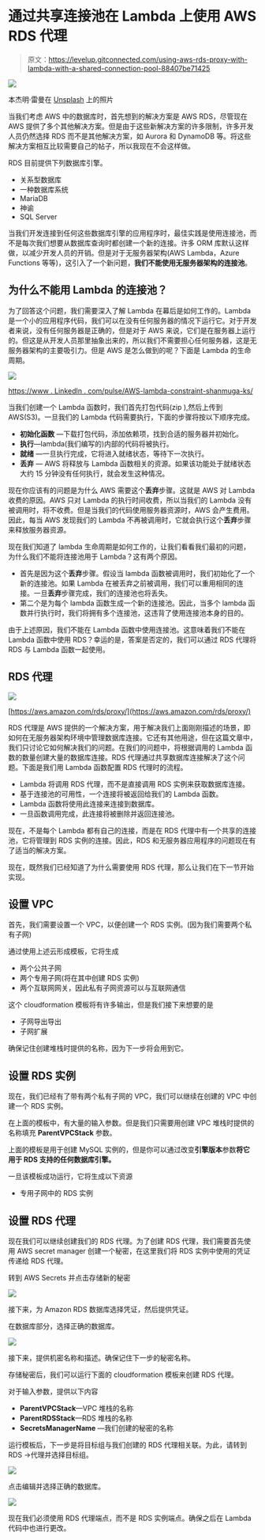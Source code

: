 # 通过共享连接池在 Lambda 上使用 AWS RDS 代理

> 原文：<https://levelup.gitconnected.com/using-aws-rds-proxy-with-lambda-with-a-shared-connection-pool-88407be71425>

![](img/be2cc91daf5dc4f8a990e03f95fe0729.png)

本杰明·雷曼在 [Unsplash](https://unsplash.com/s/photos/database?utm_source=unsplash&utm_medium=referral&utm_content=creditCopyText) 上的照片

当我们考虑 AWS 中的数据库时，首先想到的解决方案是 AWS RDS，尽管现在 AWS 提供了多个其他解决方案。但是由于这些新解决方案的许多限制，许多开发人员仍然选择 RDS 而不是其他解决方案，如 Aurora 和 DynamoDB 等。将这些解决方案相互比较需要自己的帖子，所以我现在不会这样做。

RDS 目前提供下列数据库引擎。

*   关系型数据库
*   一种数据库系统
*   MariaDB
*   神谕
*   SQL Server

当我们开发连接到任何这些数据库引擎的应用程序时，最佳实践是使用连接池，而不是每次我们想要从数据库查询时都创建一个新的连接。许多 ORM 库默认这样做，以减少开发人员的开销。但是对于无服务器架构(AWS Lambda，Azure Functions 等等)，这引入了一个新问题，**我们不能使用无服务器架构的连接池**。

## 为什么不能用 Lambda 的连接池？

为了回答这个问题，我们需要深入了解 Lambda 在幕后是如何工作的。Lambda 是一个小的应用程序代码，我们可以在没有任何服务器的情况下运行它。对于开发者来说，没有任何服务器是正确的，但是对于 AWS 来说，它们是在服务器上运行的。但这是从开发人员那里抽象出来的，所以我们不需要担心任何服务器，这是无服务器架构的主要吸引力。但是 AWS 是怎么做到的呢？下面是 Lambda 的生命周期。

![](img/3017d6a68baf17e5d9edcf3a4121c106.png)

[https://www . LinkedIn . com/pulse/AWS-lambda-constraint-shanmuga-ks/](https://www.linkedin.com/pulse/aws-lambda-constraint-shanmuga-ks/)

当我们创建一个 Lambda 函数时，我们首先打包代码(zip ),然后上传到 AWS(S3)。一旦我们的 Lambda 代码需要执行，下面的步骤将按以下顺序完成。

*   **初始化函数** —下载打包代码，添加依赖项，找到合适的服务器并初始化。
*   **执行**—lambda(我们编写的)内部的代码将被执行。
*   **就绪** —一旦执行完成，它将进入就绪状态，等待下一次执行。
*   **丢弃** — AWS 将释放与 Lambda 函数相关的资源。如果该功能处于就绪状态大约 15 分钟没有任何执行，就会发生这种情况。

现在你应该有的问题是为什么 AWS 需要这个**丢弃**步骤。这就是 AWS 对 Lambda 收费的原因。AWS 只对 Lambda 的执行时间收费，所以当我们的 Lambda 没有被调用时，将不收费。但是当我们的代码使用服务器资源时，AWS 会产生费用。因此，每当 AWS 发现我们的 Lambda 不再被调用时，它就会执行这个**丢弃**步骤来释放服务器资源。

现在我们知道了 lambda 生命周期是如何工作的，让我们看看我们最初的问题，为什么我们不能将连接池用于 Lambda？这有两个原因。

*   首先是因为这个**丢弃**步骤。假设当 lambda 函数被调用时，我们初始化了一个新的连接池。如果 Lambda 在被丢弃之前被调用，我们可以重用相同的连接。一旦**丢弃**步骤完成，我们的连接池也将丢失。
*   第二个是为每个 lambda 函数生成一个新的连接池。因此，当多个 lambda 函数并行执行时，我们将拥有多个连接池，这违背了使用连接池本身的目的。

由于上述原因，我们不能在 Lambda 函数中使用连接池。这意味着我们不能在 Lambda 函数中使用 RDS？幸运的是，答案是否定的，我们可以通过 RDS 代理将 RDS 与 Lambda 函数一起使用。

## RDS 代理

![](img/c7d411bae79c21fd69e4e19e0dffdf36.png)

[https://aws.amazon.com/rds/proxy/](https://aws.amazon.com/rds/proxy/)

RDS 代理是 AWS 提供的一个解决方案，用于解决我们上面刚刚描述的场景，即如何在无服务器架构环境中管理数据库连接。它还有其他用途，但在这篇文章中，我们只讨论它如何解决我们的问题。在我们的问题中，将根据调用的 Lambda 函数的数量创建大量的数据库连接。RDS 代理通过共享数据库连接解决了这个问题。下面是我们用 Lambda 函数配置 RDS 代理时的流程。

*   Lambda 将调用 RDS 代理，而不是直接调用 RDS 实例来获取数据库连接。
*   基于连接池的可用性，一个连接将被返回给我们的 Lambda 函数。
*   Lambda 函数将使用此连接来连接到数据库。
*   一旦函数调用完成，此连接将被删除并返回连接池。

现在，不是每个 Lambda 都有自己的连接，而是在 RDS 代理中有一个共享的连接池，它将管理到 RDS 实例的连接。因此，RDS 和无服务器应用程序的问题现在有了适当的解决方案。

现在，既然我们已经知道了为什么需要使用 RDS 代理，那么让我们在下一节开始实现。

## 设置 VPC

首先，我们需要设置一个 VPC，以便创建一个 RDS 实例。(因为我们需要两个私有子网)

通过使用上述云形成模板，它将生成

*   两个公共子网
*   两个专用子网(将在其中创建 RDS 实例)
*   两个互联网网关，因此私有子网资源可以与互联网通信

这个 cloudformation 模板将有许多输出，但是我们接下来想要的是

*   子网导出导出
*   子网扩展

确保记住创建堆栈时提供的名称，因为下一步将会用到它。

## 设置 RDS 实例

现在，我们已经有了带有两个私有子网的 VPC，我们可以继续在创建的 VPC 中创建一个 RDS 实例。

在上面的模板中，有大量的输入参数。但是我们只需要用创建 VPC 堆栈时提供的名称填充 **ParentVPCStack** 参数。

上面的模板是用于创建 MySQL 实例的，但是你可以通过改变**引擎版本**参数**将它用于 RDS 支持的任何数据库引擎。**

一旦该模板成功运行，它将生成以下资源

*   专用子网中的 RDS 实例

## 设置 RDS 代理

现在我们可以继续创建我们的 RDS 代理。为了创建 RDS 代理，我们需要首先使用 AWS secret manager 创建一个秘密，在这里我们将 RDS 实例中使用的凭证传递给 RDS 代理。

转到 AWS Secrets 并点击存储新的秘密

![](img/84f0dc8dfb1c10a376e0bc18eb913afd.png)

接下来，为 Amazon RDS 数据库选择凭证，然后提供凭证。

在数据库部分，选择正确的数据库。

![](img/5924c8f1facde2e5f9eb75b5f710b9bd.png)

接下来，提供机密名称和描述。确保记住下一步的秘密名称。

存储秘密后，我们可以运行下面的 cloudformation 模板来创建 RDS 代理。

对于输入参数，提供以下内容

*   **ParentVPCStack**—VPC 堆栈的名称
*   **ParentRDSStack**—RDS 堆栈的名称
*   **SecretsManagerName** —我们创建的秘密的名称

运行模板后，下一步是将目标组与我们创建的 RDS 代理相关联。为此，请转到 RDS ->代理并选择目标组。

![](img/e6d370391aac42561ee5bd339ef95e28.png)

点击编辑并选择正确的数据库。

![](img/c32e14f5d4e7fe457958ab84514db96d.png)

现在我们必须使用 RDS 代理端点，而不是 RDS 实例端点。确保之后在 Lambda 代码中也进行更改。